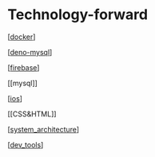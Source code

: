 # Technology-forward

[[docker]]

[[deno-mysql]]

[[firebase]]

[[mysql]]

[[ios]]

[[CSS&HTML]]

[[system_architecture]]

[[dev_tools]]

[//begin]: # "Autogenerated link references for markdown compatibility"
[docker]: system-architecture/docker "Docker"
[deno-mysql]: deno-mysql "Notes of deno-mysql"
[firebase]: firebase "Firebase"
[ios]: ios "IOS developing"
[system_architecture]: system-architecture/system_architecture "System architecture"
[dev_tools]: dev_tools "Dev tools"
[//end]: # "Autogenerated link references"